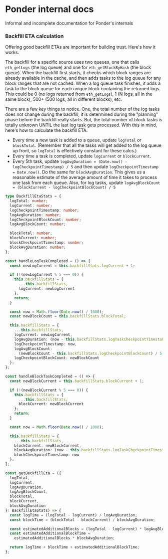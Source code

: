 # Ponder internal docs

Informal and incomplete documentation for Ponder's internals

### Backfill ETA calculation

Offering good backfill ETAs are important for building trust. Here's how it works.

The backfill for a specific source uses two queues, one that calls `eth_getLogs` (the log queue) and one for `eth_getBlockByHash` (the block queue). When the backfill first starts, it checks which block ranges are already available in the cache, and then adds tasks to the log queue for any block ranges that are not cached. When a log queue task finishes, it adds a task to the block queue for each unique block containing the returned logs. This could be 0 (no logs returned from `eth_getLogs`), 1 (N logs, all in the same block), 500+ (500 logs, all in different blocks), etc.

There are a few key things to notice. One, the total number of the log tasks does not change during the backfill, it is determined during the "planning" phase before the backfill really starts. But, the total number of block tasks is totally unknown UNTIL the last log task gets processed. With this in mind, here's how to calculate the backfill ETA.

- Every time a new task is added to a queue, update `logTotal` or `blockTotal`. (Remember that all the tasks will get added to the log queue up front, so `logTotal` is effectively constant for these calcs.)
- Every time a task is completed, update `logCurrent` or `blockCurrent`.
- Every 5th task, update `logAvgDuration = (Date.now() - logCheckpointTimestamp) / 5` and then update `logCheckpointTimestamp = Date.now()`. Do the same for `blockAvgDuration`. This gives us a reasonable estimate of the average amount of time it takes to process one task from each queue. Also, for log tasks, update `logAvgBlockCount = (blockCurrent - logCheckpointBlockCount) / 5`

```ts
type BackfillEtaStats = {
  logTotal: number;
  logCurrent: number;
  logCheckpointTimestamp: number;
  logAvgDuration: number;
  logCheckpointBlockCount: number;
  logAvgBlockCount: number;

  blockTotal: number;
  blockCurrent: number;
  blockCheckpointTimestamp: number;
  blockAvgDuration: number;
};

const handleLogTaskCompleted = () => {
  const newLogCurrent = this.backfillStats.logCurrent + 1;

  if (!(newLogCurrent % 5 === 0)) {
    this.backfillStats = {
      ...this.backfillStats,
      logCurrent: newLogCurrent
    };
    return;
  }

  const now = Math.floor(Date.now() / 1000);
  const newBlockCount = this.backfillStats.blockTotal;

  this.backfillStats = {
    ...this.backfillStats,
    logCurrent: newLogCurrent,
    logAvgDuration: (now - this.backfillStats.logTaskCheckpointTimestamp) / 5,
    logCheckpointTimestamp: now,
    logAvgBlockCount:
      (newBlockCount - this.backfillStats.logCheckpointBlockCount) / 5,
    logCheckpointBlockCount: newBlockCount
  };
};

const handleBlockTaskCompleted = () => {
  const newBlockCurrent = this.backfillStats.blockCurrent + 1;

  if (!(newBlockCurrent % 5 === 0)) {
    this.backfillStats = {
      ...this.backfillStats,
      blockCurrent: newBlockCurrent
    };
    return;
  }

  const now = Math.floor(Date.now() / 1000);

  this.backfillStats = {
    ...this.backfillStats,
    blockCurrent: newBlockCurrent,
    blockAvgDuration: (now - this.backfillStats.logTaskCheckpointTimestamp) / 5,
    blockCheckpointTimestamp: now
  };
};

const getBackfillEta = ({
  logTotal,
  logCurrent,
  logAvgDuration,
  logAvgBlockCount,
  blockTotal,
  blockCurrent,
  blockAvgDuration
}: BackfillEtaStats) => {
  const logTime = (logTotal - logCurrent) / logAvgDuration;
  const blockTime = (blockTotal - blockCurrent) / blockAvgDuration;

  const estimatedAdditionalBlocks = (logTotal - logCurrent) * logAvgBlockCount;
  const estimatedAdditionalBlockTime =
    estimatedAdditionalBlocks * blockAvgDuration;

  return logTime + blockTime + estimatedAdditionalBlockTime;
};
```
